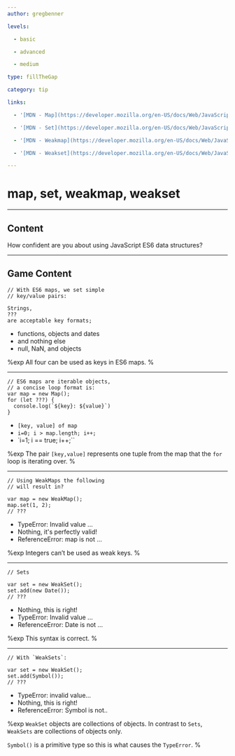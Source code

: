 ```yaml
---
author: gregbenner

levels:

  - basic

  - advanced

  - medium

type: fillTheGap

category: tip

links:

  - '[MDN - Map](https://developer.mozilla.org/en-US/docs/Web/JavaScript/Reference/Global_Objects/Map){website}'

  - '[MDN - Set](https://developer.mozilla.org/en-US/docs/Web/JavaScript/Reference/Global_Objects/Set){website}'

  - '[MDN - Weakmap](https://developer.mozilla.org/en-US/docs/Web/JavaScript/Reference/Global_Objects/WeakMap){website}'

  - '[MDN - Weakset](https://developer.mozilla.org/en-US/docs/Web/JavaScript/Reference/Global_Objects/WeakSet){website}'

---
```


# map, set, weakmap, weakset

---
## Content

How confident are you about using JavaScript ES6 data structures?

---
## Game Content

```
// With ES6 maps, we set simple
// key/value pairs:

Strings,
???
are acceptable key formats;

```

* functions, objects and dates
* and nothing else
* null, NaN, and objects

%exp
All four can be used as keys in ES6 maps.
%

---

```
// ES6 maps are iterable objects,
// a concise loop format is:
var map = new Map();
for (let ???) {
  console.log(`${key}: ${value}`)
}
```
* `[key, value] of map`
* `i=0; i > map.length; i++;`
* `i=1; i == true; i++;``

%exp
The pair `[key,value]` represents one tuple from the map that the `for` loop is iterating over.
%

---

```
// Using WeakMaps the following
// will result in?

var map = new WeakMap();
map.set(1, 2);
// ???
```

* TypeError: Invalid value ...
* Nothing, it's perfectly valid!
* ReferenceError: map is not ...

%exp
Integers can’t be used as weak keys.
%

---

```
// Sets

var set = new WeakSet();
set.add(new Date());
// ???

```

* Nothing, this is right!
* TypeError: Invalid value ...
* ReferenceError: Date is not ...

%exp
This syntax is correct.
%

---
```
// With `WeakSets`:

var set = new WeakSet();
set.add(Symbol());
// ???
```

* TypeError: invalid value...
* Nothing, this is right!
* ReferenceError: Symbol is not..

%exp
`WeakSet` objects are collections of objects. In contrast to `Sets`, `WeakSets` are collections of objects only.

`Symbol()` is a primitive type so this is what causes the `TypeError`.
%
